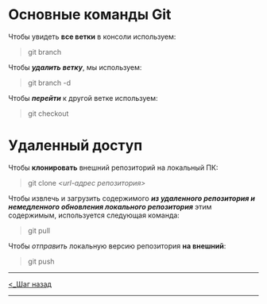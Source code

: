 # Основные команды Git
Чтобы увидеть **все ветки** в консоли используем: 
>git branch 

Чтобы **_удалить ветку_**, мы используем: 
>git branch -d  

Чтобы **_перейти_** к другой ветке используем:
>git checkout 

# Удаленный доступ 
Чтобы **клонировать** внешний репозиторий на локальный ПК:
>git clone *<url-адрес репозитория>* 

Чтобы извлечь и загрузить содержимого **_из удаленного репозитория и немедленного обновления локального репозитория_** этим содержимым, используется следующая команда:
>git pull

Чтобы *отправить* локальную версию репозитория **на внешний**:
> git push

***
[ <_Шаг назад](../%D0%A0%D0%B0%D0%B7%D1%80%D0%B0%D0%B1%D0%BE%D1%82%D0%BA%D0%B0%20%D0%B2%D0%B5%D1%80%D1%81%D0%B8%D0%B9/test_git1.md)
***